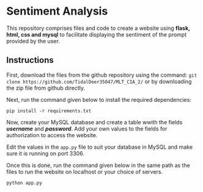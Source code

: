 # Sentiment Analysis

This repository comprises files and code to create a website using __flask, html, css and mysql__ to facilitate displaying the sentiment of the prompt provided by the user.

## Instructions

First, download the files from the github repository using the command: `git clone https://github.com/TidalDeer35047/MLT_CIA_2/` or by downloading the zip file from github directly.

Next, run the command given below to install the required dependencies:

`pip install -r requirements.txt`

Now, create your MySQL database and create a table wwith the fields ***username*** and ***password***. Add your own values to the fields for authorization to access the website.

Edit the values in the `app.py` file to suit your database in MySQL and make sure it is running on port 3306.

Once this is done, run the command given below in the same path as the files to run the website on localhost or your choice of servers.

`python app.py`

